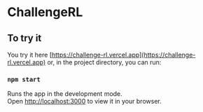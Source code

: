 # ChallengeRL

## To try it

You try it here [https://challenge-rl.vercel.app](https://challenge-rl.vercel.app) or, in the project directory, you can run:

### `npm start`

Runs the app in the development mode.\
Open [http://localhost:3000](http://localhost:3000) to view it in your browser.

